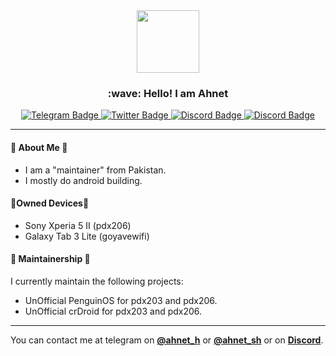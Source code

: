 <div id="header" align="center">
  <img src="https://images.weserv.nl/?url=https://i.imgur.com/fcn66H8.jpeg?v=4&h=300&w=300&fit=cover&mask=circle&maxage=7d" width="100"/>
  <h3>:wave: Hello! I am Ahnet</h3>
</div>

<div id="badges" align="center">
  <a href="https://t.me/ahnet_h">
    <img src="https://img.shields.io/badge/Telegram-0088cc?style=for-the-badge&logo=telegram&logoColor=white" alt="Telegram Badge"/>
  </a>
  <a href="https://twitter.com/ahnet_69">
    <img src="https://img.shields.io/badge/Twitter/X-000000?style=for-the-badge&logo=x&logoColor=white" alt="Twitter Badge"/>
  </a>
  <a href="https://discord.com/users/635483684719558666">
    <img src="https://img.shields.io/badge/Discord-5865F2?style=for-the-badge&logo=discord&logoColor=white" alt="Discord Badge"/>
  </a>
  <a href="https://xdaforums.com/m/captain_cookie_200.11805485">
    <img src="https://img.shields.io/badge/XDA-f59714?style=for-the-badge&logo=xdadevelopers&logoColor=white" alt="Discord Badge"/>
  </a>
</div>

---

#### 🤔 About Me 🤔
- I am a "maintainer" from Pakistan.
- I mostly do android building.

#### 📱Owned Devices📱
- Sony Xperia 5 II (pdx206)
- Galaxy Tab 3 Lite (goyavewifi)

#### 🤝 Maintainership 🤝
I currently maintain the following projects:
- UnOfficial PenguinOS for pdx203 and pdx206.
- UnOfficial crDroid for pdx203 and pdx206.
---

You can contact me at telegram on **[@ahnet_h](https://t.me/ahnet_h)** or **[@ahnet_sh](https://t.me/ahnet_sh)** or on **[Discord](https://discord.com/users/635483684719558666)**.
